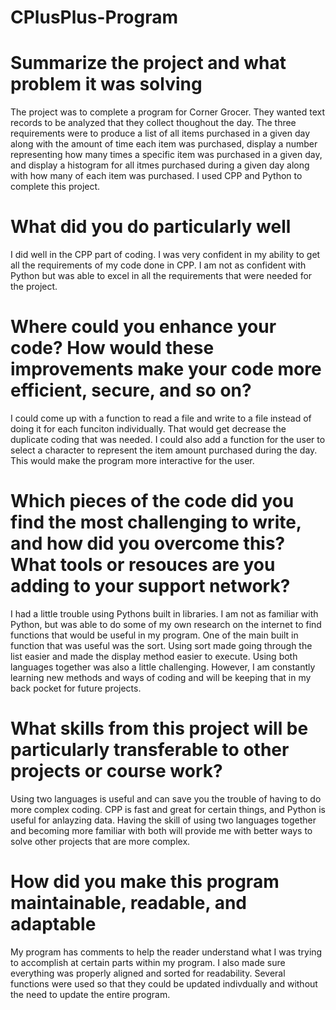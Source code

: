 # CPlusPlus-Program

# Summarize the project and what problem it was solving
The project was to complete a program for Corner Grocer. They wanted text records to be analyzed that they collect thoughout the day. The three requirements were to produce a list of all items purchased in a given day along with the amount of time each item was purchased, display a number representing how many times a specific item was purchased in a given day, and display a histogram for all itmes purchased during a given day along with how many of each item was purchased. I used CPP and Python to complete this project.

# What did you do particularly well 
I did well in the CPP part of coding. I was very confident in my ability to get all the requirements of my code done in CPP. I am not as confident with Python but was able to excel in all the requirements that were needed for the project. 

# Where could you enhance your code? How would these improvements make your code more efficient, secure, and so on?
I could come up with a function to read a file and write to a file instead of doing it for each funciton individually. That would get decrease the duplicate coding that was needed. I could also add a function for the user to select a character to represent the item amount purchased during the day. This would make the program more interactive for the user. 

# Which pieces of the code did you find the most challenging to write, and how did you overcome this? What tools or resouces are you adding to your support network?
I had a little trouble using Pythons built in libraries. I am not as familiar with Python, but was able to do some of my own research on the internet to find functions that would be useful in my program. One of the main built in function that was useful was the sort. Using sort made going through the list easier and made the display method easier to execute. Using both languages together was also a little challenging. However, I am constantly learning new methods and ways of coding and will be keeping that in my back pocket for future projects. 

# What skills from this project will be particularly transferable to other projects or course work? 
Using two languages is useful and can save you the trouble of having to do more complex coding. CPP is fast and great for certain things, and Python is useful for anlayzing data. Having the skill of using two languages together and becoming more familiar with both will provide me with better ways to solve other projects that are more complex.

# How did you make this program maintainable, readable, and adaptable
My program has comments to help the reader understand what I was trying to accomplish at certain parts within my program. I also made sure everything was properly aligned and sorted for readability. Several functions were used so that they could be updated indivdually and without the need to update the entire program.
